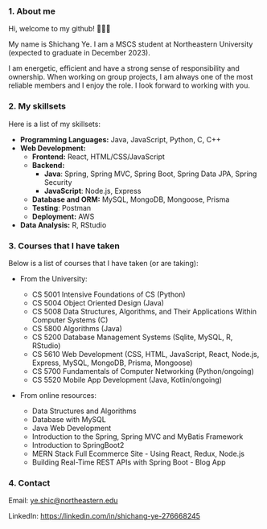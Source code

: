 ### 1. About me
Hi, welcome to my github! 👋👋👋

My name is Shichang Ye. I am a MSCS student at Northeastern University (expected to graduate in December 2023).

I am energetic, efficient and have a strong sense of responsibility and ownership. When working on group projects, I am always one of the most reliable members and I enjoy the role. I look forward to working with you.

### 2. My skillsets
Here is a list of my skillsets:
*  **Programming Languages:** Java, JavaScript, Python, C, C++
*  **Web Development:**
    * **Frontend:** React, HTML/CSS/JavaScript
    * **Backend:** 
      * **Java**: Spring, Spring MVC, Spring Boot, Spring Data JPA, Spring Security
      * **JavaScript**: Node.js, Express
    * **Database and ORM:** MySQL, MongoDB, Mongoose, Prisma
    * **Testing**: Postman
    * **Deployment:** AWS
*  **Data Analysis:**
        R, RStudio

### 3. Courses that I have taken
Below is a list of courses that I have taken (or are taking):
* From the University:
   * CS 5001 Intensive Foundations of CS (Python)
   * CS 5004 Object Oriented Design (Java)
   * CS 5008 Data Structures, Algorithms, and Their Applications Within Computer Systems (C)
   * CS 5800 Algorithms (Java) 
   * CS 5200 Database Management Systems (Sqlite, MySQL, R, RStudio)
   * CS 5610 Web Development (CSS, HTML, JavaScript, React, Node.js, Express, MySQL, MongoDB, Prisma, Mongoose)
   * CS 5700 Fundamentals of Computer Networking (Python/ongoing)
   * CS 5520 Mobile App Development (Java, Kotlin/ongoing)

* From online resources:
   * Data Structures and Algorithms
   * Database with MySQL
   * Java Web Development
   * Introduction to the Spring, Spring MVC and MyBatis Framework
   * Introduction to SpringBoot2
   * MERN Stack Full Ecommerce Site - Using React, Redux, Node.js
   * Building Real-Time REST APIs with Spring Boot - Blog App

### 4. Contact
Email: ye.shic@northeastern.edu

LinkedIn: https://linkedin.com/in/shichang-ye-276668245
